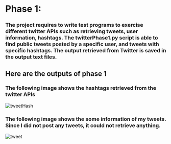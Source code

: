 # Phase 1: 

### The project requires to write test programs to exercise different twitter APIs such as retrieving tweets, user information, hashtags. The twitterPhase1.py script is able to find public tweets posted by a specific user, and tweets with specific hashtags. The output retrieved from Twitter is saved in the output text files.

## Here are the outputs of phase 1

### The following image shows the hashtags retrieved from the twitter APIs
![tweetHash](https://user-images.githubusercontent.com/44420954/208591828-aaa8bc8a-06af-49d9-9ad0-260a2d8340b3.png)

### The following image shows the some information of my tweets. Since I did not post any tweets, it could not retrieve anything.
![tweet](https://user-images.githubusercontent.com/44420954/208592406-26b82cf3-b1e0-4b50-8d7f-7466216c291b.png)
